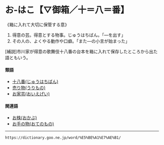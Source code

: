 # お‐はこ【▽御箱／十＝八＝番】

《箱に入れて大切に保管する意》

1. 得意の芸。得意とする物事。じゅうはちばん。「―を出す」
2. その人の、よくやる動作や口癖。「また―の小言が始まった」
    

\[補説\]市川家が得意の歌舞伎十八番の台本を箱に入れて保存したところから出た語ともいう。

#### 類語

-   [十八番(じゅうはちばん)](https://dictionary.goo.ne.jp/word/%E5%8D%81%E5%85%AB%E7%95%AA/#jn-104463)
-   [売り物(うりもの)](https://dictionary.goo.ne.jp/word/%E5%A3%B2%E7%89%A9/#jn-21051)
-   [お家芸(おいえげい)](https://dictionary.goo.ne.jp/word/%E5%BE%A1%E5%AE%B6%E8%8A%B8/#jn-27101)

#### 関連語

-   [お株(おかぶ)](https://dictionary.goo.ne.jp/word/%E5%BE%A1%E6%A0%AA/#jn-29964)
-   [お手の物(おてのもの)](https://dictionary.goo.ne.jp/word/%E5%BE%A1%E6%89%8B%E3%81%AE%E7%89%A9/#jn-31828)

---
`https://dictionary.goo.ne.jp/word/%E5%BE%A1%E7%AE%B1/`